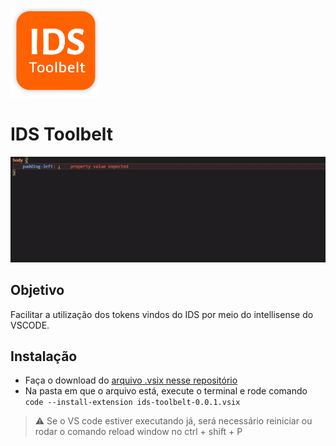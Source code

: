 ![IDS Toolbelt](./static/images/icon.png  "IDS Toolbelt")

# IDS Toolbelt

![Example](static/images/example.gif "Example")

## Objetivo

Facilitar a utilização dos tokens vindos do IDS por meio do intellisense do VSCODE.

## Instalação
  

- Faça o download do [arquivo .vsix nesse repositório](https://github.com/brunoannunciato/ids-toolbelt-vscode-extension/blob/main/dist/ids-toolbelt-0.0.1.vsix)
- Na pasta em que o arquivo está, execute o terminal e rode comando `code --install-extension ids-toolbelt-0.0.1.vsix`


> ⚠️ Se o VS code estiver executando já, será necessário reiniciar ou rodar o comando reload window no ctrl + shift + P
